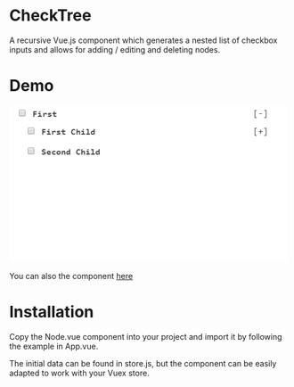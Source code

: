 # CheckTree
A recursive Vue.js component which generates a nested list of checkbox inputs and allows for adding / editing and deleting nodes.

# Demo

![Demo](/demo.gif)

You can also the component [here](https://jsfiddle.net/danbardo/35bztwao/6/)

# Installation

Copy the Node.vue component into your project and import it by following the example in App.vue.

The initial data can be found in store.js, but the component can be easily adapted to work with your Vuex store.
